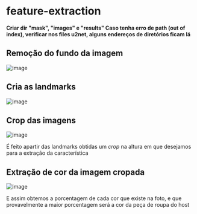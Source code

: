 # feature-extraction

<b> Criar dir "mask", "images" e "results"
Caso tenha erro de path (out of index), verificar nos files u2net, alguns endereços de diretórios ficam lá</b>


## Remoção do fundo da imagem
![image](https://user-images.githubusercontent.com/103227067/193166819-03bef079-1e79-4736-85f2-69d99c56ac77.png)

## Cria as landmarks 
![image](https://user-images.githubusercontent.com/103227067/193167112-468dcffb-ceef-45cb-81a0-89783681c3e2.png)

## Crop das imagens
![image](https://user-images.githubusercontent.com/103227067/193167345-5dfb1039-ce18-4789-b582-998f795f8530.png)

É feito apartir das landmarks obtidas um <i>crop</i> na altura em que desejamos para a extração da característica

## Extração de cor da imagem cropada
![image](https://user-images.githubusercontent.com/103227067/193167448-cc27df96-36f1-4260-90b2-a2c118bac863.png)

E assim obtemos a porcentagem de cada cor que existe na foto, e que provavelmente a maior porcentagem será a cor da peça de roupa do host
